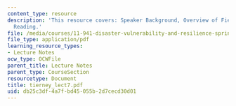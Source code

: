 ```yaml
---
content_type: resource
description: 'This resource covers: Speaker Background, Overview of Field, and Recommended
  Reading.'
file: /media/courses/11-941-disaster-vulnerability-and-resilience-spring-2005/db25c3df4a7fbd45055b2d7cecd30d01_tierney_lect7.pdf
file_type: application/pdf
learning_resource_types:
- Lecture Notes
ocw_type: OCWFile
parent_title: Lecture Notes
parent_type: CourseSection
resourcetype: Document
title: tierney_lect7.pdf
uid: db25c3df-4a7f-bd45-055b-2d7cecd30d01
---
```


